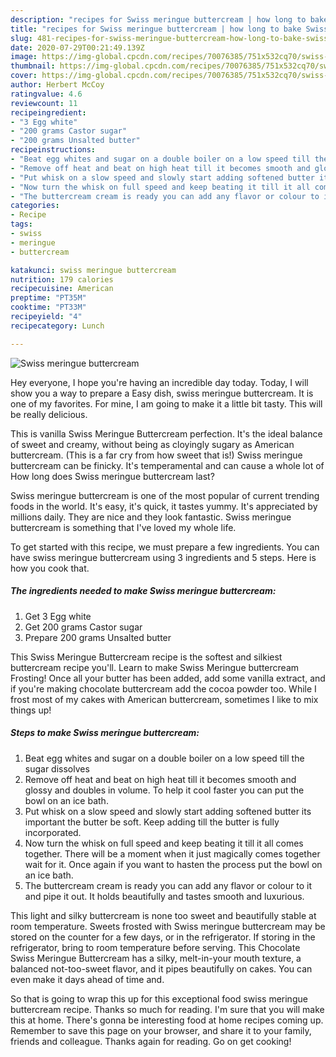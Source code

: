 ```yaml
---
description: "recipes for Swiss meringue buttercream | how long to bake Swiss meringue buttercream"
title: "recipes for Swiss meringue buttercream | how long to bake Swiss meringue buttercream"
slug: 481-recipes-for-swiss-meringue-buttercream-how-long-to-bake-swiss-meringue-buttercream
date: 2020-07-29T00:21:49.139Z
image: https://img-global.cpcdn.com/recipes/70076385/751x532cq70/swiss-meringue-buttercream-recipe-main-photo.jpg
thumbnail: https://img-global.cpcdn.com/recipes/70076385/751x532cq70/swiss-meringue-buttercream-recipe-main-photo.jpg
cover: https://img-global.cpcdn.com/recipes/70076385/751x532cq70/swiss-meringue-buttercream-recipe-main-photo.jpg
author: Herbert McCoy
ratingvalue: 4.6
reviewcount: 11
recipeingredient:
- "3 Egg white"
- "200 grams Castor sugar"
- "200 grams Unsalted butter"
recipeinstructions:
- "Beat egg whites and sugar on a double boiler on a low speed till the sugar dissolves"
- "Remove off heat and beat on high heat till it becomes smooth and glossy and doubles in volume. To help it cool faster you can put the bowl on an ice bath."
- "Put whisk on a slow speed and slowly start adding softened butter its important the butter be soft. Keep adding till the butter is fully incorporated."
- "Now turn the whisk on full speed and keep beating it till it all comes together. There will be a moment when it just magically comes together wait for it. Once again if you want to hasten the process put the bowl on an ice bath."
- "The buttercream cream is ready you can add any flavor or colour to it and pipe it out. It holds beautifully and tastes smooth and luxurious."
categories:
- Recipe
tags:
- swiss
- meringue
- buttercream

katakunci: swiss meringue buttercream 
nutrition: 179 calories
recipecuisine: American
preptime: "PT35M"
cooktime: "PT33M"
recipeyield: "4"
recipecategory: Lunch

---
```



![Swiss meringue buttercream](https://img-global.cpcdn.com/recipes/70076385/751x532cq70/swiss-meringue-buttercream-recipe-main-photo.jpg)

Hey everyone, I hope you're having an incredible day today. Today, I will show you a way to prepare a Easy dish, swiss meringue buttercream. It is one of my favorites. For mine, I am going to make it a little bit tasty. This will be really delicious.

This is vanilla Swiss Meringue Buttercream perfection. It&#39;s the ideal balance of sweet and creamy, without being as cloyingly sugary as American buttercream. (This is a far cry from how sweet that is!) Swiss meringue buttercream can be finicky. It&#39;s temperamental and can cause a whole lot of How long does Swiss meringue buttercream last?

Swiss meringue buttercream is one of the most popular of current trending foods in the world. It's easy, it's quick, it tastes yummy. It's appreciated by millions daily. They are nice and they look fantastic. Swiss meringue buttercream is something that I've loved my whole life.


To get started with this recipe, we must prepare a few ingredients. You can have swiss meringue buttercream using 3 ingredients and 5 steps. Here is how you cook that.

<!--inarticleads1-->

##### The ingredients needed to make Swiss meringue buttercream:

1. Get 3 Egg white
1. Get 200 grams Castor sugar
1. Prepare 200 grams Unsalted butter


This Swiss Meringue Buttercream recipe is the softest and silkiest buttercream recipe you&#39;ll. Learn to make Swiss Meringue buttercream Frosting! Once all your butter has been added, add some vanilla extract, and if you&#39;re making chocolate buttercream add the cocoa powder too. While I frost most of my cakes with American buttercream, sometimes I like to mix things up! 

<!--inarticleads2-->

##### Steps to make Swiss meringue buttercream:

1. Beat egg whites and sugar on a double boiler on a low speed till the sugar dissolves
1. Remove off heat and beat on high heat till it becomes smooth and glossy and doubles in volume. To help it cool faster you can put the bowl on an ice bath.
1. Put whisk on a slow speed and slowly start adding softened butter its important the butter be soft. Keep adding till the butter is fully incorporated.
1. Now turn the whisk on full speed and keep beating it till it all comes together. There will be a moment when it just magically comes together wait for it. Once again if you want to hasten the process put the bowl on an ice bath.
1. The buttercream cream is ready you can add any flavor or colour to it and pipe it out. It holds beautifully and tastes smooth and luxurious.


This light and silky buttercream is none too sweet and beautifully stable at room temperature. Sweets frosted with Swiss meringue buttercream may be stored on the counter for a few days, or in the refrigerator. If storing in the refrigerator, bring to room temperature before serving. This Chocolate Swiss Meringue Buttercream has a silky, melt-in-your mouth texture, a balanced not-too-sweet flavor, and it pipes beautifully on cakes. You can even make it days ahead of time and. 

So that is going to wrap this up for this exceptional food swiss meringue buttercream recipe. Thanks so much for reading. I'm sure that you will make this at home. There's gonna be interesting food at home recipes coming up. Remember to save this page on your browser, and share it to your family, friends and colleague. Thanks again for reading. Go on get cooking!
